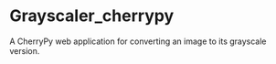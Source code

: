 # Grayscaler_cherrypy
A CherryPy web application for converting an image to its grayscale version. 
